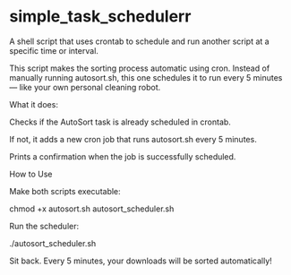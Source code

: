 # simple_task_schedulerr
A shell script that uses  crontab to schedule and run another script at a specific  time or interval.

This script makes the sorting process automatic using cron.
Instead of manually running autosort.sh, this one schedules it to run every 5 minutes — like your own personal cleaning robot.

What it does:

Checks if the AutoSort task is already scheduled in crontab.

If not, it adds a new cron job that runs autosort.sh every 5 minutes.

Prints a confirmation when the job is successfully scheduled.

How to Use

Make both scripts executable:

chmod +x autosort.sh autosort_scheduler.sh


Run the scheduler:

./autosort_scheduler.sh


Sit back. Every 5 minutes, your downloads will be sorted automatically! 
